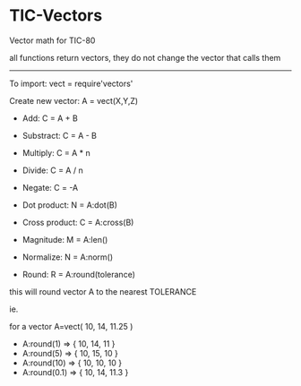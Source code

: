 # TIC-Vectors
Vector math for TIC-80

all functions return vectors, they do not change the vector that calls them

---

To import: vect = require'vectors'

Create new vector: A = vect(X,Y,Z)

- Add: C = A + B
- Substract: C = A - B
- Multiply: C = A * n
- Divide: C = A / n
- Negate: C = -A

- Dot product: N = A:dot(B)
- Cross product: C = A:cross(B)
- Magnitude: M = A:len()
- Normalize: N = A:norm()

- Round: R = A:round(tolerance)  

this will round vector A to the nearest TOLERANCE

ie.

for a vector A=vect( 10, 14, 11.25 )

- A:round(1) => { 10, 14, 11 }
- A:round(5) => { 10, 15, 10 }
- A:round(10) => { 10, 10, 10 }
- A:round(0.1) => { 10, 14, 11.3 }
